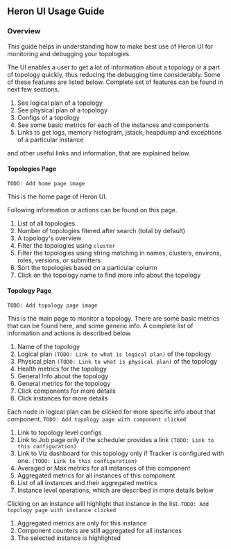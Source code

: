 ## Heron UI Usage Guide

### Overview

This guide helps in understanding how to make best use of Heron UI for
monitoring and debugging your topologies.

The UI enables a user to get a lot of information about a topology or a part of
topology quickly, thus reducing the debugging time considerably. Some of these
features are listed below. Complete set of features can be found in next few
sections.

1. See logical plan of a topology
2. See physical plan of a topology
3. Configs of a topology
4. See some basic metrics for each of the instances and components
5. Links to get logs, memory histogram, jstack, heapdump and exceptions of
   a particular instance

and other useful links and information, that are explained below.

#### Topologies Page

`TODO: Add home page image`

This is the home page of Heron UI.

Following information or actions can be found on this page.

1. List of all topologies
2. Number of topologies fitered after search (total by default)
3. A topology's overview
4. Filter the topologies using `cluster`
5. Filter the topologies using string matching in names, clusters, environs,
   roles, versions, or submitters
6. Sort the topologies based on a particular column
7. Click on the topology name to find more info about the topology

#### Topology Page

`TODO: Add topology page image`

This is the main page to monitor a topology. There are some basic metrics that
can be found here, and some generic info. A complete list of information and
actions is described below.

1. Name of the topology
2. Logical plan `(TODO: Link to what is logical plan)` of the topology
3. Physical plan `(TODO: Link to what is physical plan)` of the topology
4. Health metrics for the topology
5. General Info about the topology
6. General metrics for the topology
7. Click components for more details
8. Click instances for more details

Each node in logical plan can be clicked for more specific info about that
component. `TODO: Add topology page with component clicked`

1. Link to topology level configs
2. Link to Job page  only if the scheduler provides a link
   `(TODO: Link to this configuration)`
3. Link to Viz dashboard for this topology only if Tracker is configured with
   one. `(TODO: Link to this configuration)`
4. Averaged or Max metrics for all instances of this component
5. Aggregated metrics for all instances of this component
6. List of all instances and their aggregated metrics
7. Instance level operations, which are described in more details below

Clicking on an instance will highlight that instance in the list.
`TODO: Add topology page with instance clicked`

1. Aggregated metrics are only for this instance
2. Component counters are still aggregated for all instances
3. The selected instance is highlighted
